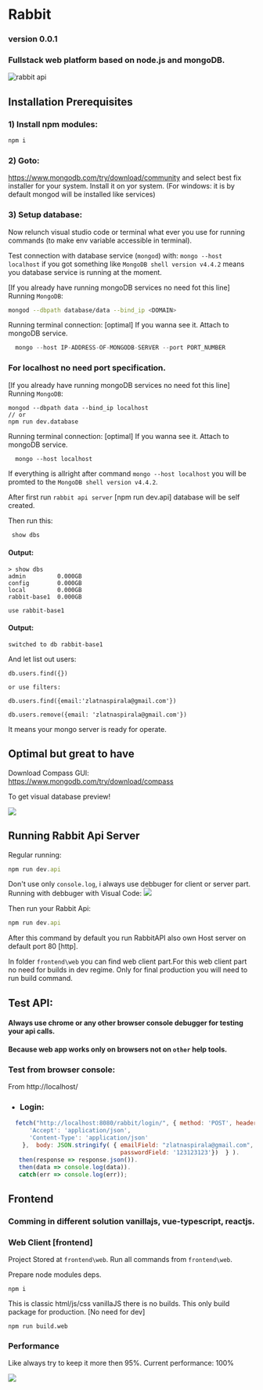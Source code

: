 
# Rabbit
### version 0.0.1
### Fullstack web platform based on node.js and mongoDB.


![rabbit api](https://github.com/aster-nikolalukic/rabbit/blob/main/astermedia.net.png)

## Installation Prerequisites

### 1) Install npm modules:
```js
npm i
```
### 2) Goto:
https://www.mongodb.com/try/download/community
and select best fix installer for your system. Install it on yor system.
(For windows: it is by default mongod will be installed like services)

### 3) Setup database:

Now relunch visual studio code or terminal what ever you use for running commands
(to make env variable accessible in terminal).

Test connection with database service (`mongod`) with: `mongo --host localhost` if you got 
something like `MongoDB shell version v4.4.2` means you database service is running at the moment.

[If you already have running mongoDB services no need fot this line]
Running `MongoDB`:
```bash
mongod --dbpath database/data --bind_ip <DOMAIN>
```

Running terminal connection:
[optimal] If you wanna see it. Attach to mongoDB service.
```js
  mongo --host IP-ADDRESS-OF-MONGODB-SERVER --port PORT_NUMBER
```

### For localhost no need port specification.

[If you already have running mongoDB services no need fot this line]
Running `MongoDB`:
```
mongod --dbpath data --bind_ip localhost
// or
npm run dev.database
```


Running terminal connection:
[optimal] If you wanna see it. Attach to mongoDB service.
```
  mongo --host localhost
```

If everything is allright after command `mongo --host localhost`
you will be promted to the `MongoDB shell version v4.4.2`.

After first run `rabbit api server` [npm run dev.api] database will be self created.

Then run this:
```bash
 show dbs
```

#### Output:
```
> show dbs
admin         0.000GB
config        0.000GB
local         0.000GB
rabbit-base1  0.000GB
```

```
use rabbit-base1
```

#### Output:
```
switched to db rabbit-base1
```


And let list out users: 
```
db.users.find({})

or use filters:

db.users.find({email:'zlatnaspirala@gmail.com'})

db.users.remove({email: 'zlatnaspirala@gmail.com'})
```

It means your mongo server is ready for operate.

## Optimal but great to have

 Download Compass GUI:
 https://www.mongodb.com/try/download/compass

 To get visual database preview!

![](https://github.com/aster-nikolalukic/rabbit/blob/main/documentation/compassHelp.jpg)

## Running Rabbit Api Server

Regular running:
```js
npm run dev.api
```

Don't use only `console.log`, i always use debbuger for client or server part.
Running with debbuger with Visual Code:
![](https://github.com/aster-nikolalukic/rabbit/blob/main/documentation/nodejsDebugger.jpg)

Then run your Rabbit Api:
```js
npm run dev.api
```


After this command by default you run RabbitAPI also own Host server on default port 80 [http].

In folder `frontend\web` you can find web client part.For this web client part no need for builds in dev regime.
Only for final production you will need to run build command.



## Test API:
#### Always use chrome or any other browser console debugger for testing your api calls.
#### Because web app works only on browsers not on `other` help tools.

### Test from browser console:

  From http://localhost/
- ### Login:

```js
  fetch("http://localhost:8080/rabbit/login/", { method: 'POST', headers: {
      'Accept': 'application/json',
      'Content-Type': 'application/json'
    },  body: JSON.stringify( { emailField: "zlatnaspirala@gmail.com",
                                passwordField: '123123123'})  } ).
   then(response => response.json()).
   then(data => console.log(data)).
   catch(err => console.log(err));
```


## Frontend

### Comming in different solution vanillajs, vue-typescript, reactjs.

### Web Client [frontend]

Project Stored at `frontend\web`.
Run all commands from `frontend\web`.

Prepare node modules deps.
```
npm i
```

This is classic html/js/css vanillaJS there is no builds.
This only build package for production.
[No need for dev]
```
npm run build.web
```

### Performance

 Like always try to keep it more then 95%.
 Current performance: 100%

![](https://github.com/aster-nikolalukic/rabbit/blob/main/documentation/perf-mart2022.png)
